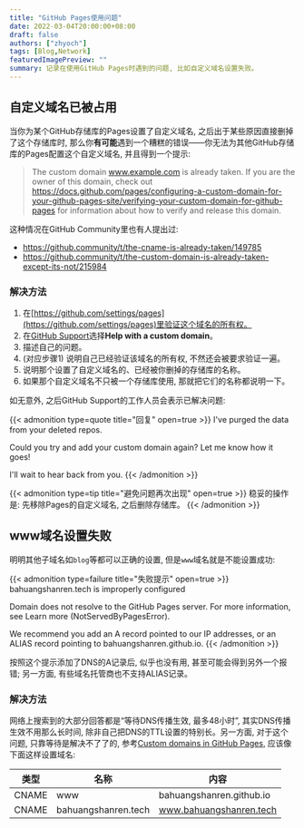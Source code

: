 ```yaml
---
title: "GitHub Pages使用问题"
date: 2022-03-04T20:00:00+08:00
draft: false
authors: ["zhyoch"]
tags: [Blog,Network]
featuredImagePreview: ""
summary: 记录在使用GitHub Pages时遇到的问题, 比如自定义域名设置失败。
---
```


## 自定义域名已被占用

当你为某个GitHub存储库的Pages设置了自定义域名, 之后出于某些原因直接删掉了这个存储库时, 那么你**有可能**遇到一个糟糕的错误——你无法为其他GitHub存储库的Pages配置这个自定义域名, 并且得到一个提示: 

> The custom domain www.example.com is already taken. If you are the owner of this domain, check out https://docs.github.com/pages/configuring-a-custom-domain-for-your-github-pages-site/verifying-your-custom-domain-for-github-pages for information about how to verify and release this domain.



这种情况在GitHub Community里也有人提出过: 

- https://github.community/t/the-cname-is-already-taken/149785
- https://github.community/t/the-custom-domain-is-already-taken-except-its-not/215984

### 解决方法

1. 在[https://github.com/settings/pages](https://github.com/settings/pages)里验证这个域名的所有权。
2. 在[GitHub Support](https://support.github.com/request/pages)选择**Help with a custom domain**。
3. 描述自己的问题。
4.  (对应步骤1) 说明自己已经验证该域名的所有权, 不然还会被要求验证一遍。
5. 说明那个设置了自定义域名的、已经被你删掉的存储库的名称。
6. 如果那个自定义域名不只被一个存储库使用, 那就把它们的名称都说明一下。

如无意外, 之后GitHub Support的工作人员会表示已解决问题: 

{{< admonition type=quote title="回复" open=true >}}
I've purged the data from your deleted repos.

Could you try and add your custom domain again? Let me know how it goes!

I'll wait to hear back from you.
{{< /admonition >}}

{{< admonition type=tip title="避免问题再次出现" open=true >}}
稳妥的操作是: 先移除Pages的自定义域名, 之后删除存储库。
{{< /admonition >}}

## www域名设置失败

明明其他子域名如`blog`等都可以正确的设置, 但是`www`域名就是不能设置成功: 

{{< admonition type=failure title="失败提示" open=true >}}
bahuangshanren.tech is improperly configured

Domain does not resolve to the GitHub Pages server. For more information, see Learn more (NotServedByPagesError). 

We recommend you add an A record pointed to our IP addresses, or an ALIAS record pointing to bahuangshanren.github.io.
{{< /admonition >}}

按照这个提示添加了DNS的A记录后, 似乎也没有用, 甚至可能会得到另外一个报错; 另一方面, 有些域名托管商也不支持ALIAS记录。

### 解决方法

网络上搜索到的大部分回答都是“等待DNS传播生效, 最多48小时”, 其实DNS传播生效不用那么长时间, 除非自己把DNS的TTL设置的特别长。另一方面, 对于这个问题, 只靠等待是解决不了了的, 参考[Custom domains in GitHub Pages](https://docs.github.com/en/pages/configuring-a-custom-domain-for-your-github-pages-site/about-custom-domains-and-github-pages), 应该像下面这样设置域名: 

| 类型  | 名称                  | 内容                      |
| ----- | --------------------- | ------------------------- |
| CNAME | www                   | bahuangshanren.github.io  |
| CNAME | bahuangshanren.tech | www.bahuangshanren.tech |

